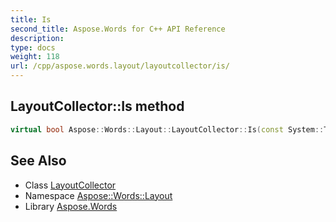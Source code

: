 ```yaml
---
title: Is
second_title: Aspose.Words for C++ API Reference
description: 
type: docs
weight: 118
url: /cpp/aspose.words.layout/layoutcollector/is/
---
```

## LayoutCollector::Is method




```cpp
virtual bool Aspose::Words::Layout::LayoutCollector::Is(const System::TypeInfo &target) const override
```

## See Also

* Class [LayoutCollector](../)
* Namespace [Aspose::Words::Layout](../../)
* Library [Aspose.Words](../../../)

